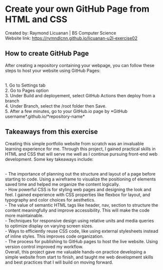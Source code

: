 # Create your own GitHub Page from HTML and CSS

Created by: Raymond Licuanan | BS Computer Science
</br>
Website link: https://rymndlcnn.github.io/licuanan-u2l-exercise02

## How to create GitHub Page
After creating a repository containing your webpage, you can follow these steps to host your website using GitHub Pages:

</br>
1. Go to Settings tab</br>
2. Go to Pages option</br>
3. Under Build and deployement, select GitHub Actions then deploy from a branch</br>
4. Under Branch, select the /root folder then Save.</br>
5. After a few minutes, go to your GitHub.io page by *GitHub username*.github.io/*repository-name*

## Takeaways from this exercise
Creating this simple portfolio website from scratch was an invaluable learning experience for me. Through this project, I gained practical skills in HTML and CSS that will serve me well as I continue pursuing front-end web development. Some key takeaways include:

</br>
- The importance of planning out the structure and layout of a page before starting to code. Using a wireframe to visualize the positioning of elements saved time and helped me organize the content logically.

</br>
- How powerful CSS is for styling web pages and designing the look and feel. I gained experience with CSS properties like flexbox for layout, and typography and color choices for aesthetics.

</br>
- The value of semantic HTML tags like header, nav, section to structure the content meaningfully and improve 
accessibility. This will make the code more maintainable.

</br>
- Techniques for responsive design using relative units and media queries to optimize display on varying screen sizes.

</br>
- Ways to efficiently reuse CSS code, like using external stylesheets instead of inline styles. This improves code organization.

</br>
- The process for publishing to GitHub pages to host the live website. Using version control improved my workflow.

</br>
Overall, this project gave me valuable hands-on practice developing a simple website from start to finish, and taught me web development skills and best practices that I will build on moving forward.
